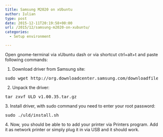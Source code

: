 ```yaml
---
title: Samsung M2020 on xUbuntu
author: Iulian
type: post
date: 2015-12-11T20:19:58+00:00
url: /2015/12/samsung-m2020-on-xubuntu/
categories:
  - Setup environment

---
```

<p style="text-align: justify;">
  Open gnome-terminal via xUbuntu dash or via shortcut ctrl+alt+t and paste following commands:
</p>

  1. Download driver from Samsung site:

<pre class="lang:batch decode:true">sudo wget http://org.downloadcenter.samsung.com/downloadfile/ContentsFile.aspx?CDSite=UNI_LEVANT&CttFileID=5999976&CDCttType=DR&ModelType=N&ModelName=SL-M2020&VPath=DR/201503/20150311160833703/ULD_v1.00.35.tar.gz</pre>

2. Unpack the driver:

<pre class="lang:batch decode:true">tar zxvf ULD_v1.00.35.tar.gz</pre>

<p style="text-align: justify;">
  3. Install driver, with sudo command you need to enter your root password:
</p>

<pre class="lang:batch decode:true">sudo ./uld/install.sh</pre>

<p style="text-align: justify;">
  4. Now, you should be able to to add your printer via Printers program. Add it as network printer or simply plug it in via USB and it should work.
</p>

&nbsp;

&nbsp;